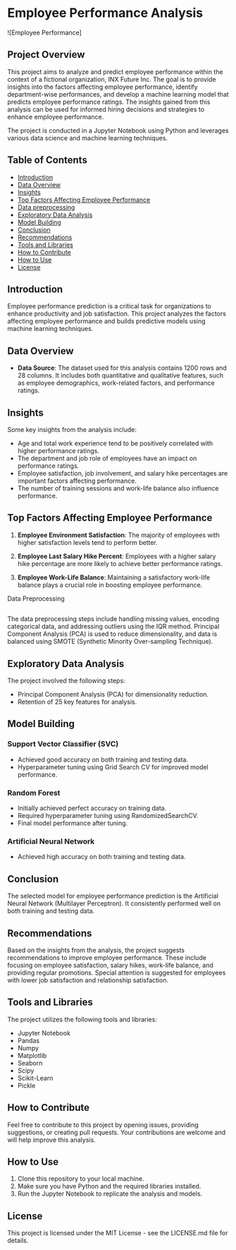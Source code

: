 # Employee Performance Analysis

![Employee Performance]
## Project Overview

This project aims to analyze and predict employee performance within the context of a fictional organization, INX Future Inc. The goal is to provide insights into the factors affecting employee performance, identify department-wise performances, and develop a machine learning model that predicts employee performance ratings. The insights gained from this analysis can be used for informed hiring decisions and strategies to enhance employee performance.

The project is conducted in a Jupyter Notebook using Python and leverages various data science and machine learning techniques.

## Table of Contents
- [Introduction](#introduction)
- [Data Overview](#data-overview)
- [Insights](#Insights)
- [Top Factors Affecting Employee Performance](#top-factors-affecting-employee-performance)
- [Data  preprocessing](#Data-Preprocessing)
- [Exploratory Data Analysis](#exploratory-data-analysis)
- [Model Building](#model-building)
- [Conclusion](#conclusion)
- [Recommendations](#Recommendations)
- [Tools and Libraries](#Tools-and-Libraries)
- [How to Contribute](#How-to-Contribute)
- [How to Use](#how-to-use)
- [License](#license)

## Introduction
Employee performance prediction is a critical task for organizations to enhance productivity and job satisfaction. This project analyzes the factors affecting employee performance and builds predictive models using machine learning techniques.

## Data Overview
- **Data Source**: The dataset used for this analysis contains 1200 rows and 28 columns. It includes both quantitative and qualitative features, such as employee demographics, work-related factors, and performance ratings.

## Insights
Some key insights from the analysis include:
- Age and total work experience tend to be positively correlated with higher performance ratings.
- The department and job role of employees have an impact on performance ratings.
- Employee satisfaction, job involvement, and salary hike percentages are important factors affecting performance.
- The number of training sessions and work-life balance also influence performance.


## Top Factors Affecting Employee Performance

1. **Employee Environment Satisfaction**: The majority of employees with higher satisfaction levels tend to perform better.

2. **Employee Last Salary Hike Percent**: Employees with a higher salary hike percentage are more likely to achieve better performance ratings.

3. **Employee Work-Life Balance**: Maintaining a satisfactory work-life balance plays a crucial role in boosting employee performance.

Data Preprocessing
## 
The data preprocessing steps include handling missing values, encoding categorical data, and addressing outliers using the IQR method. Principal Component Analysis (PCA) is used to reduce dimensionality, and data is balanced using SMOTE (Synthetic Minority Over-sampling Technique).

## Exploratory Data Analysis
The project involved the following steps:

- Principal Component Analysis (PCA) for dimensionality reduction.
- Retention of 25 key features for analysis.

## Model Building

### Support Vector Classifier (SVC)
- Achieved good accuracy on both training and testing data.
- Hyperparameter tuning using Grid Search CV for improved model performance.

### Random Forest
- Initially achieved perfect accuracy on training data.
- Required hyperparameter tuning using RandomizedSearchCV.
- Final model performance after tuning.

### Artificial Neural Network
- Achieved high accuracy on both training and testing data.

## Conclusion
The selected model for employee performance prediction is the Artificial Neural Network (Multilayer Perceptron). It consistently performed well on both training and testing data.


## Recommendations
Based on the insights from the analysis, the project suggests recommendations to improve employee performance. These include focusing on employee satisfaction, salary hikes, work-life balance, and providing regular promotions. Special attention is suggested for employees with lower job satisfaction and relationship satisfaction.


## Tools and Libraries
The project utilizes the following tools and libraries:
- Jupyter Notebook
- Pandas
- Numpy
- Matplotlib
- Seaborn
- Scipy
- Scikit-Learn
- Pickle

## How to Contribute
Feel free to contribute to this project by opening issues, providing suggestions, or creating pull requests. Your contributions are welcome and will help improve this analysis.

## How to Use
1. Clone this repository to your local machine.
2. Make sure you have Python and the required libraries installed.
3. Run the Jupyter Notebook to replicate the analysis and models.

## License
This project is licensed under the MIT License - see the LICENSE.md file for details.
